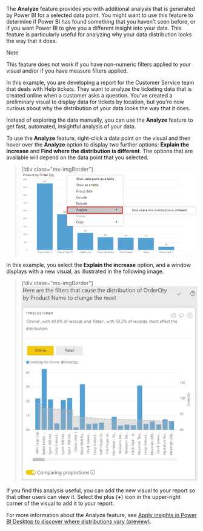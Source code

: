 The **Analyze** feature provides you with additional analysis that is generated by Power BI for a selected data point. You might want to use this feature to determine if Power BI has found something that you haven't seen before, or if you want Power BI to give you a different insight into your data. This feature is particularly useful for analyzing why your data distribution looks the way that it does.

> [!NOTE]
> This feature does not work if you have non-numeric filters applied to your visual and/or if you have measure filters applied.

In this example, you are developing a report for the Customer Service team that deals with Help tickets. They want to analyze the ticketing data that is created online when a customer asks a question. You've created a preliminary visual to display data for tickets by location, but you're now curious about why the distribution of your data looks the way that it does.

Instead of exploring the data manually, you can use the **Analyze** feature to get fast, automated, insightful analysis of your data.

To use the **Analyze** feature, right-click a data point on the visual and then hover over the **Analyze** option to display two further options: **Explain the increase** and **Find where the distribution is different**. The options that are available will depend on the data point that you selected.

> [!div class="mx-imgBorder"]
> [![Screenshot of the visualization with the analyze option highlighted.](../media/7-display-analyze-options-ssm.png)](../media/7-display-analyze-options-ssm.png#lightbox)

In this example, you select the **Explain the increase** option, and a window displays with a new visual, as illustrated in the following image.

> [!div class="mx-imgBorder"]
> [![Screenshot of the visualization with analysis.](../media/7-view-analysis-ss.png)](../media/7-view-analysis-ss.png#lightbox)

If you find this analysis useful, you can add the new visual to your report so that other users can view it. Select the plus (**+**) icon in the upper-right corner of the visual to add it to your report.

For more information about the Analyze feature, see [Apply insights in Power BI Desktop to discover where distributions vary (preview)](https://docs.microsoft.com/power-bi/create-reports/desktop-insights-find-where-different/?azure-portal=true).
